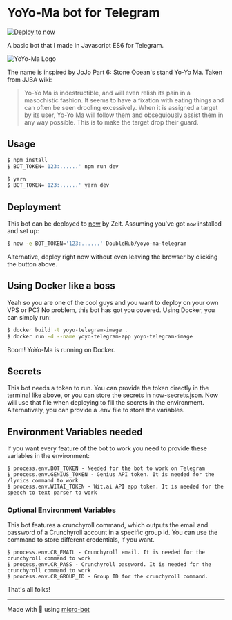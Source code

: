 # YoYo-Ma bot for Telegram

[![Deploy to now](https://deploy.now.sh/static/button.svg)](https://deploy.now.sh/?repo=https://github.com/DoubleHub/yoyo-ma-telegram)

A basic bot that I made in Javascript ES6 for Telegram.

![YoYo-Ma Logo](https://i.imgur.com/Enx5DCz.png "YoYo-Ma Logo")

The name is inspired by JoJo Part 6: Stone Ocean's stand Yo-Yo Ma. Taken from JJBA wiki:

>Yo-Yo Ma is indestructible, and will even relish its pain in a masochistic fashion. It seems to have a fixation with 
eating things and can often be seen drooling excessively. When it is assigned a target by its user, Yo-Yo Ma will 
follow them and obsequiously assist them in any way possible. This is to make the target drop their guard.

## Usage

```sh
$ npm install
$ BOT_TOKEN='123:......' npm run dev
```

```sh
$ yarn
$ BOT_TOKEN='123:......' yarn dev
```

## Deployment

This bot can be deployed to [now](https://zeit.co/now) by Zeit.
Assuming you've got `now` installed and set up:

```sh
$ now -e BOT_TOKEN='123:......' DoubleHub/yoyo-ma-telegram
```

Alternative, deploy right now without even leaving the browser by clicking the button above.

## Using Docker like a boss

Yeah so you are one of the cool guys and you want to deploy on your own VPS or PC? No problem, this bot has got you covered.
Using Docker, you can simply run:

```sh
$ docker build -t yoyo-telegram-image .
$ docker run -d --name yoyo-telegram-app yoyo-telegram-image
```

Boom! YoYo-Ma is running on Docker.

## Secrets

This bot needs a token to run. You can provide the token directly in the terminal like above, or you can store the
secrets in now-secrets.json. Now will use that file when deploying to fill the secrets in the environment.
Alternatively, you can provide a .env file to store the variables.

## Environment Variables needed

If you want every feature of the bot to work you need to provide these variables in the environment:

```
$ process.env.BOT_TOKEN - Needed for the bot to work on Telegram
$ process.env.GENIUS_TOKEN - Genius API token. It is needed for the /lyrics command to work
$ process.env.WITAI_TOKEN - Wit.ai API app token. It is needed for the speech to text parser to work
```

### Optional Environment Variables

This bot features a crunchyroll command, which outputs the email and password of a Crunchyroll account in a specific
group id. You can use the command to store different credentials, if you want.

```
$ process.env.CR_EMAIL - Crunchyroll email. It is needed for the crunchyroll command to work
$ process.env.CR_PASS - Crunchyroll password. It is needed for the crunchyroll command to work
$ process.env.CR_GROUP_ID - Group ID for the crunchyroll command.
```

That's all folks!

---

Made with :green_heart: using [micro-bot](https://github.com/telegraf/micro-bot)
